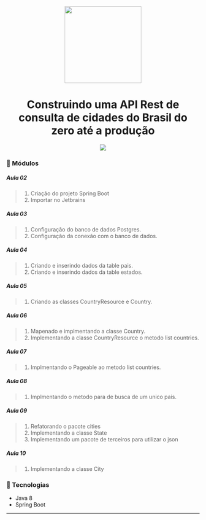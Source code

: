 <div align="center">
    <img src="https://hermes.digitalinnovation.one/lab_projects/badges/5db2f362-acf2-49aa-befa-21b038ce1384.png" width="200">
    <h1>Construindo uma API Rest de consulta de cidades do Brasil do zero até a produção</h1>
</div>

<div align="center">
    <img src="./.gif">
</div>


### :memo: Módulos

##### Aula 02
> 1. Criação do projeto Spring Boot
> 2. Importar no Jetbrains

##### Aula 03
> 1. Configuração do banco de dados Postgres.
> 2. Configuração da conexão com o banco de dados.

##### Aula 04
> 1. Criando e inserindo dados da table pais.
> 2. Criando e inserindo dados da table estados.

##### Aula 05
> 1. Criando as classes CountryResource e Country.

##### Aula 06
> 1. Mapenado e implmentando a classe Country.
> 2. Implementando a classe CountryResource o metodo list countries.

##### Aula 07
> 1. Implmentando o Pageable ao metodo list countries.

##### Aula 08
> 1. Implmentando o metodo para de busca de um unico pais.

##### Aula 09
> 1. Refatorando o pacote cities
> 2. Implementando a classe State
> 3. Implementando um pacote de terceiros para utilizar o json

##### Aula 10
> 1. Implementando a classe City

### :hammer: Tecnologias
<ul>
    <li>Java 8</li>
    <li>Spring Boot</li>
</ul>


<hr>